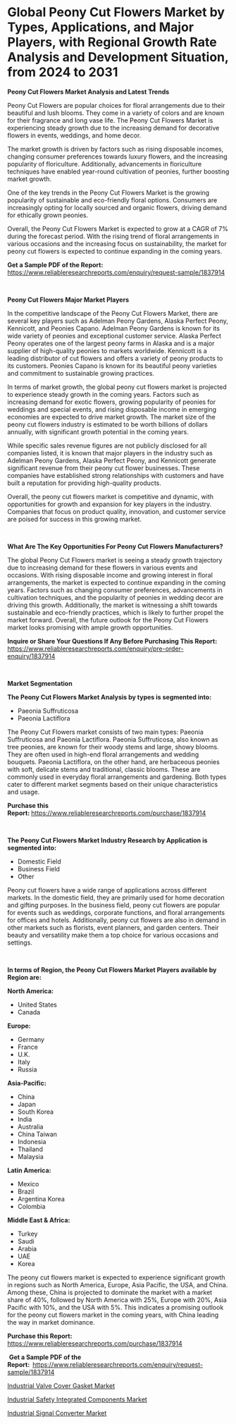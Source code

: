 <p><h1>Global Peony Cut Flowers Market by Types, Applications, and Major Players, with Regional Growth Rate Analysis and Development Situation, from 2024 to 2031</h1></p><p><strong>Peony Cut Flowers Market Analysis and Latest Trends</strong></p>
<p><p>Peony Cut Flowers are popular choices for floral arrangements due to their beautiful and lush blooms. They come in a variety of colors and are known for their fragrance and long vase life. The Peony Cut Flowers Market is experiencing steady growth due to the increasing demand for decorative flowers in events, weddings, and home decor.</p><p>The market growth is driven by factors such as rising disposable incomes, changing consumer preferences towards luxury flowers, and the increasing popularity of floriculture. Additionally, advancements in floriculture techniques have enabled year-round cultivation of peonies, further boosting market growth.</p><p>One of the key trends in the Peony Cut Flowers Market is the growing popularity of sustainable and eco-friendly floral options. Consumers are increasingly opting for locally sourced and organic flowers, driving demand for ethically grown peonies.</p><p>Overall, the Peony Cut Flowers Market is expected to grow at a CAGR of 7% during the forecast period. With the rising trend of floral arrangements in various occasions and the increasing focus on sustainability, the market for peony cut flowers is expected to continue expanding in the coming years.</p></p>
<p><strong>Get a Sample PDF of the Report:&nbsp;</strong> <a href="https://www.reliableresearchreports.com/enquiry/request-sample/1837914">https://www.reliableresearchreports.com/enquiry/request-sample/1837914</a></p>
<p>&nbsp;</p>
<p><strong>Peony Cut Flowers Major Market Players</strong></p>
<p><p>In the competitive landscape of the Peony Cut Flowers Market, there are several key players such as Adelman Peony Gardens, Alaska Perfect Peony, Kennicott, and Peonies Capano. Adelman Peony Gardens is known for its wide variety of peonies and exceptional customer service. Alaska Perfect Peony operates one of the largest peony farms in Alaska and is a major supplier of high-quality peonies to markets worldwide. Kennicott is a leading distributor of cut flowers and offers a variety of peony products to its customers. Peonies Capano is known for its beautiful peony varieties and commitment to sustainable growing practices.</p><p>In terms of market growth, the global peony cut flowers market is projected to experience steady growth in the coming years. Factors such as increasing demand for exotic flowers, growing popularity of peonies for weddings and special events, and rising disposable income in emerging economies are expected to drive market growth. The market size of the peony cut flowers industry is estimated to be worth billions of dollars annually, with significant growth potential in the coming years.</p><p>While specific sales revenue figures are not publicly disclosed for all companies listed, it is known that major players in the industry such as Adelman Peony Gardens, Alaska Perfect Peony, and Kennicott generate significant revenue from their peony cut flower businesses. These companies have established strong relationships with customers and have built a reputation for providing high-quality products.</p><p>Overall, the peony cut flowers market is competitive and dynamic, with opportunities for growth and expansion for key players in the industry. Companies that focus on product quality, innovation, and customer service are poised for success in this growing market.</p></p>
<p>&nbsp;</p>
<p><strong>What Are The Key Opportunities For Peony Cut Flowers Manufacturers?</strong></p>
<p><p>The global Peony Cut Flowers market is seeing a steady growth trajectory due to increasing demand for these flowers in various events and occasions. With rising disposable income and growing interest in floral arrangements, the market is expected to continue expanding in the coming years. Factors such as changing consumer preferences, advancements in cultivation techniques, and the popularity of peonies in wedding decor are driving this growth. Additionally, the market is witnessing a shift towards sustainable and eco-friendly practices, which is likely to further propel the market forward. Overall, the future outlook for the Peony Cut Flowers market looks promising with ample growth opportunities.</p></p>
<p><strong>Inquire or Share Your Questions If Any Before Purchasing This Report:</strong> <a href="https://www.reliableresearchreports.com/enquiry/pre-order-enquiry/1837914">https://www.reliableresearchreports.com/enquiry/pre-order-enquiry/1837914</a></p>
<p>&nbsp;</p>
<p><strong>Market Segmentation</strong></p>
<p><strong>The Peony Cut Flowers Market Analysis by types is segmented into:</strong></p>
<p><ul><li>Paeonia Suffruticosa</li><li>Paeonia Lactiflora</li></ul></p>
<p><p>The Peony Cut Flowers market consists of two main types: Paeonia Suffruticosa and Paeonia Lactiflora. Paeonia Suffruticosa, also known as tree peonies, are known for their woody stems and large, showy blooms. They are often used in high-end floral arrangements and wedding bouquets. Paeonia Lactiflora, on the other hand, are herbaceous peonies with soft, delicate stems and traditional, classic blooms. These are commonly used in everyday floral arrangements and gardening. Both types cater to different market segments based on their unique characteristics and usage.</p></p>
<p><strong>Purchase this Report:&nbsp;</strong><a href="https://www.reliableresearchreports.com/purchase/1837914">https://www.reliableresearchreports.com/purchase/1837914</a></p>
<p>&nbsp;</p>
<p><strong>The Peony Cut Flowers Market Industry Research by Application is segmented into:</strong></p>
<p><ul><li>Domestic Field</li><li>Business Field</li><li>Other</li></ul></p>
<p><p>Peony cut flowers have a wide range of applications across different markets. In the domestic field, they are primarily used for home decoration and gifting purposes. In the business field, peony cut flowers are popular for events such as weddings, corporate functions, and floral arrangements for offices and hotels. Additionally, peony cut flowers are also in demand in other markets such as florists, event planners, and garden centers. Their beauty and versatility make them a top choice for various occasions and settings.</p></p>
<p>&nbsp;</p>
<p><strong>In terms of Region, the Peony Cut Flowers Market Players available by Region are:</strong></p>
<p>
    <p> <strong> North America: </strong>
        <ul>
            <li>United States</li>
            <li>Canada</li>
        </ul>
        </p> 
    <p> <strong> Europe: </strong>
        <ul>
            <li>Germany</li>
            <li>France</li>
            <li>U.K.</li>
            <li>Italy</li>
            <li>Russia</li>
        </ul>
        </p> 
    <p> <strong> Asia-Pacific: </strong>
        <ul>
            <li>China</li>
            <li>Japan</li>
            <li>South Korea</li>
            <li>India</li>
            <li>Australia</li>
            <li>China Taiwan</li>
            <li>Indonesia</li>
            <li>Thailand</li>
            <li>Malaysia</li>
        </ul>
        </p> 
    <p> <strong> Latin America: </strong>
        <ul>
            <li>Mexico</li>
            <li>Brazil</li>
            <li>Argentina Korea</li>
            <li>Colombia</li>
        </ul>
        </p> 
    <p> <strong> Middle East & Africa: </strong>
        <ul>
            <li>Turkey</li>
            <li>Saudi</li>
            <li>Arabia</li>
            <li>UAE</li>
            <li>Korea</li>
        </ul>
    </p>
    </p>
<p><p>The peony cut flowers market is expected to experience significant growth in regions such as North America, Europe, Asia Pacific, the USA, and China. Among these, China is projected to dominate the market with a market share of 40%, followed by North America with 25%, Europe with 20%, Asia Pacific with 10%, and the USA with 5%. This indicates a promising outlook for the peony cut flowers market in the coming years, with China leading the way in market dominance.</p></p>
<p><strong>Purchase this Report: </strong><a href="https://www.reliableresearchreports.com/purchase/1837914">https://www.reliableresearchreports.com/purchase/1837914</a></p>
<p>&nbsp;<strong>Get a Sample PDF of the Report:&nbsp;&nbsp;</strong><a href="https://www.reliableresearchreports.com/enquiry/request-sample/1837914">https://www.reliableresearchreports.com/enquiry/request-sample/1837914</a></p>
<p><strong></strong></p>
<p><p><a href="https://view.publitas.com/reportprime-1/industrial-valve-cover-gasket-market-furnish-information-about-market-size-market-share-market-dynamics-and-projections-spanning-from-2024-to-2031/">Industrial Valve Cover Gasket Market</a></p><p><a href="https://view.publitas.com/reportprime-1/industrial-safety-integrated-components-market-research-report-forecasted-for-period-from-2024-2031-by-market-type-market-application-and-region/">Industrial Safety Integrated Components Market</a></p><p><a href="https://view.publitas.com/reportprime-1/industrial-signal-converter-market-research-report-unlocks-analysis-on-the-market-financial-status-market-size-and-market-revenue-upto-2031/">Industrial Signal Converter Market</a></p></p>